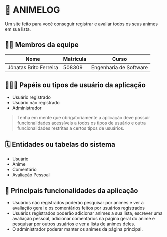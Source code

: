 # :checkered_flag: ANIMELOG

Um site feito para você conseguir registrar e avaliar todos os seus animes em sua lista.

## :technologist: Membros da equipe

| Nome                   | Matrícula | Curso                  |
| ---------------------- | --------- | ---------------------- |
| Jônatas Brito Ferreira | 508309    | Engenharia de Software |

## :people_holding_hands: Papéis ou tipos de usuário da aplicação

-   Usuário registrado
-   Usuário não registrado
-   Administrador

> Tenha em mente que obrigatoriamente a aplicação deve possuir funcionalidades acessíveis a todos os tipos de usuário e outra funcionalidades restritas a certos tipos de usuários.

## :spiral_calendar: Entidades ou tabelas do sistema

-   Usuário
-   Anime
-   Comentário
-   Avaliação Pessoal

## :triangular_flag_on_post: Principais funcionalidades da aplicação

-   Usuários não registrados poderão pesquisar por animes e ver a avaliação geral e os comentários feitos por usuários registrados
-   Usuários registrados poderão adicionar animes a sua lista, escrever uma avaliação pessoal, adicionar comentários na página geral do anime e pesquisar por outros usuários e ver a lista de animes deles.
-   O administrador poderar manter os animes da página principal.
